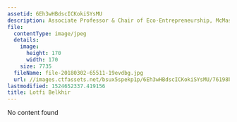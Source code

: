 ```yaml
---
assetid: 6Eh3wHBdscICKokiSYsMU
description: Associate Professor & Chair of Eco-Entrepreneurship, McMaster University
file:
  contentType: image/jpeg
  details:
    image:
      height: 170
      width: 170
    size: 7735
  fileName: file-20180302-65511-19evdbg.jpg
  url: //images.ctfassets.net/bsux5spekp1p/6Eh3wHBdscICKokiSYsMU/76198bcbac92a3cf904da61273ffed7b/file-20180302-65511-19evdbg.jpg
lastmodified: 1524652337.419156
title: Lotfi Belkhir
---
```

No content found